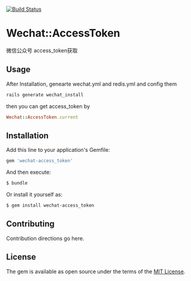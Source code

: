 [![Build Status](http://img.shields.io/travis/hashie/hashie.svg)](https://travis-ci.org/beslow/wechat-access_token)
# Wechat::AccessToken
微信公众号 access_token获取

## Usage
After Installation,
genearte wechat.yml and redis.yml and config them 
```bash
rails generate wechat_install
```

then you can get access_token by
```ruby
Wechat::AccessToken.current
```

## Installation
Add this line to your application's Gemfile:

```ruby
gem 'wechat-access_token'
```

And then execute:
```bash
$ bundle
```

Or install it yourself as:
```bash
$ gem install wechat-access_token
```

## Contributing
Contribution directions go here.

## License
The gem is available as open source under the terms of the [MIT License](https://opensource.org/licenses/MIT).
